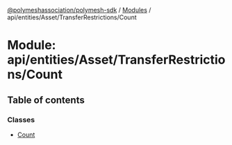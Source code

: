 [@polymeshassociation/polymesh-sdk](../README.md) / [Modules](../modules.md) / api/entities/Asset/TransferRestrictions/Count

# Module: api/entities/Asset/TransferRestrictions/Count

## Table of contents

### Classes

- [Count](../classes/api_entities_Asset_TransferRestrictions_Count.Count.md)
